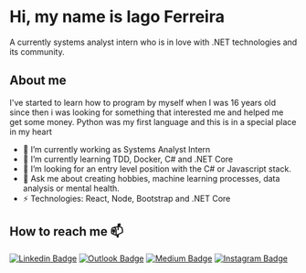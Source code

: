# Hi, my name is Iago Ferreira
A currently systems analyst intern who is in love with .NET technologies and its community.

## About me

I've started to learn how to program by myself when I was 16 years old
since then i was looking for something that interested me and helped me get some money.
Python was my first language and this is in a special place in my heart

- 🔭 I’m currently working as Systems Analyst Intern
- 🌱 I’m currently learning TDD, Docker, C# and .NET Core
- 🧐 I’m looking for an entry level position with the C# or Javascript stack.
- 💬 Ask me about creating hobbies, machine learning processes, data analysis or mental health.
- ⚡ Technologies: React, Node, Bootstrap and .NET Core

## How to reach me 📫
[![Linkedin Badge](https://img.shields.io/badge/-LinkedIn-blue?style=flat-square&logo=Linkedin&logoColor=white&link=https://www.linkedin.com/in/iagxferreira/)](https://www.linkedin.com/in/iagxferreira/)
[![Outlook Badge](https://img.shields.io/badge/-eMail-blue?style=flat-square&logo=Mail&logoColor=white&link=mailto:iago-ferreira@outlook.com)](mailto:iago-ferreira@outlook.com)
[![Medium Badge](https://img.shields.io/badge/-Medium-black?style=flat-square&logo=Medium&logoColor=white&link=https://medium.com/@iagxferreira)](https://medium.com/@iagxferreira)
[![Instagram Badge](https://img.shields.io/badge/-Instagram-dd2a7b?style=flat-square&logo=Instagram&logoColor=white&link=https://www.instagram.com/iagxferreira/)](https://www.instagram.com/iagxferreira/)
